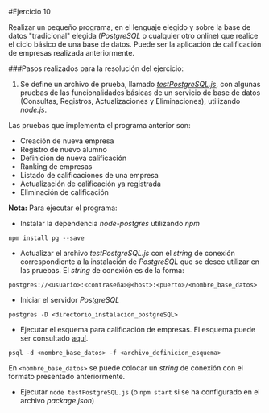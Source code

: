 #Ejercicio 10

Realizar un pequeño programa, en el lenguaje elegido y sobre la base de datos "tradicional" elegida (_PostgreSQL_ o cualquier otro online) que realice el ciclo básico de una base de datos. Puede ser la aplicación de calificación de empresas realizada anteriormente.

###Pasos realizados para la resolución del ejercicio:

1. Se define un archivo de prueba, llamado [_testPostgreSQL.js_](https://github.com/JJ/clases-CC-2015-16/blob/master/ejercicios/AbelFranciscoAgra/2_Uso_de_PaaS/testPostgreSQL.js), con algunas pruebas de las funcionalidades básicas de un servicio de base de datos (Consultas, Registros, Actualizaciones y Eliminaciones), utilizando _node.js_.

 Las pruebas que implementa el programa anterior son:
 
 - Creación de nueva empresa
 - Registro de nuevo alumno
 - Definición de nueva calificación
 - Ranking de empresas
 - Listado de calificaciones de una empresa
 - Actualización de calificación ya registrada
 - Eliminación de calificación
 
**Nota:** Para ejecutar el programa:
  
- Instalar la dependencia _node-postgres_ utilizando _npm_
  
 `npm install pg --save`
   
- Actualizar el archivo _testPostgreSQL.js_ con el _string_ de conexión correspondiente a la instalación de _PostgreSQL_ que se desee utilizar en las pruebas. El _string_ de conexión es de la forma:

 `postgres://<usuario>:<contraseña>@<host>:<puerto>/<nombre_base_datos>`

- Iniciar el servidor _PostgreSQL_
  
 `postgres -D <directorio_instalacion_postgreSQL>`
   
- Ejecutar el esquema para calificación de empresas. El esquema puede ser consultado [aquí](https://github.com/jfrancisco4490/calificacionEmpresa_2/blob/master/db/creacionTablasBD.sql).

 `psql -d <nombre_base_datos> -f <archivo_definicion_esquema>`
 
 En `<nombre_base_datos>` se puede colocar un _string_ de conexión con el formato presentado anteriormente.
   
- Ejecutar `node testPostgreSQL.js` (o `npm start` si se ha configurado en el archivo _package.json_)
